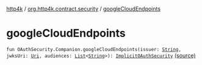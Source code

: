 [http4k](../index.md) / [org.http4k.contract.security](index.md) / [googleCloudEndpoints](./google-cloud-endpoints.md)

# googleCloudEndpoints

`fun OAuthSecurity.Companion.googleCloudEndpoints(issuer: `[`String`](https://kotlinlang.org/api/latest/jvm/stdlib/kotlin/-string/index.html)`, jwksUri: `[`Uri`](../org.http4k.core/-uri/index.md)`, audiences: `[`List`](https://kotlinlang.org/api/latest/jvm/stdlib/kotlin.collections/-list/index.html)`<`[`String`](https://kotlinlang.org/api/latest/jvm/stdlib/kotlin/-string/index.html)`>): `[`ImplicitOAuthSecurity`](-implicit-o-auth-security/index.md) [(source)](https://github.com/http4k/http4k/blob/master/http4k-contract/src/main/kotlin/org/http4k/contract/security/providers.kt#L7)